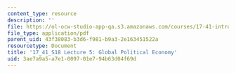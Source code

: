 ```yaml
---
content_type: resource
description: ''
file: https://ol-ocw-studio-app-qa.s3.amazonaws.com/courses/17-41-introduction-to-international-relations-spring-2018/3ae7a9a5a7e1009701e794b63d04f69d_MIT17_41S18_lec5.pdf
file_type: application/pdf
parent_uid: 43f38083-b3d6-f981-b9a3-2e163451522a
resourcetype: Document
title: '17_41_S18 Lecture 5: Global Political Economy'
uid: 3ae7a9a5-a7e1-0097-01e7-94b63d04f69d
---
```

